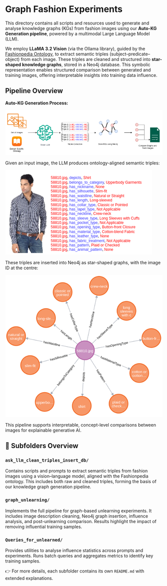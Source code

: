 # Graph Fashion Experiments

This directory contains all scripts and resources used to generate and analyse knowledge graphs (KGs) from fashion images using our **Auto-KG Generation pipeline**, powered by a multimodal Large Language Model (LLM).

We employ **LLaMA 3.2 Vision** (via the Ollama library), guided by the [Fashionpedia Ontology](https://fashionpedia.github.io/home/), to extract semantic triples (subject–predicate–object) from each image. These triples are cleaned and structured into **star-shaped knowledge graphs**, stored in a Neo4j database. This symbolic representation enables structured comparison between generated and training images, offering interpretable insights into training data influence.

## Pipeline Overview

**Auto-KG Generation Process:**

![Auto-KG Generation Pipeline](kg_pipeline.png)

Given an input image, the LLM produces ontology-aligned semantic triples:

![Triples Example](example_image.png)

These triples are inserted into Neo4j as star-shaped graphs, with the image ID at the centre:

![Generated Graph](graph.png)

This pipeline supports interpretable, concept-level comparisons between images for explainable generative AI.

## 📁 Subfolders Overview

### `ask_llm_clean_triples_insert_db/`
Contains scripts and prompts to extract semantic triples from fashion images using a vision–language model, aligned with the Fashionpedia ontology. This includes both raw and cleaned triples, forming the basis of our knowledge graph generation pipeline.

### `graph_unlearning/`
Implements the full pipeline for graph-based unlearning experiments. It includes image description cleaning, Neo4j graph insertion, influence analysis, and post-unlearning comparison. Results highlight the impact of removing influential training samples.

### `Queries_for_unlearned/`
Provides utilities to analyse influence statistics across prompts and experiments. Runs batch queries and aggregates metrics to identify key training samples.

👉 For more details, each subfolder contains its own `README.md` with extended explanations.

